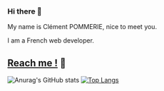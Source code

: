 ### Hi there 👋

My name is Clément POMMERIE, nice to meet you.

I am a French web developer.

[Reach me !](https://clementpommerie.com) 🔗
--
![Anurag's GitHub stats](https://github-readme-stats.vercel.app/api?username=clementp0&show_icons=true&theme=transparent&hide=contribs)  [![Top Langs](https://github-readme-stats.vercel.app/api/top-langs/?username=clementp0&layout=compact&hide=css,html&theme=transparent)](https://github.com/anuraghazra/github-readme-stats)
